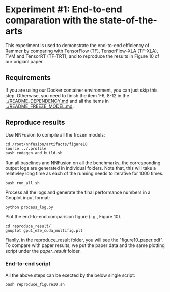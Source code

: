 # Experiment #1: End-to-end comparation with the state-of-the-arts

This experiment is used to demonstrate the end-to-end efficiency of Rammer by comparing with TensorFlow (TF), TensorFlow-XLA (TF-XLA), TVM and TensorRT (TF-TRT), and to reproduce the results in Figure 10 of our origianl paper.

## Requirements

If you are using our Docker container environment, you can just skip this step. Otherwise, you need to finish the item 1-6, 8-12 in the [../README_DEPENDENCY.md](../README_DEPENDENCY.md) and all the items in [../README_FREEZE_MODEL.md](../README_FREEZE_MODEL.md).

## Reproduce results
Use NNFusion to compile all the frozen models:
```
cd /root/nnfusion/artifacts/figure10
source ../.profile
bash codegen_and_build.sh
```
Run all baselines and NNFusion on all the benchmarks, the corresponding output logs are generated in individual folders. 
Note that, this will take a relativley long time as each of the running needs to iterative for 1000 times.
```
bash run_all.sh
```
Process all the logs and generate the final performance numbers in a Gnuplot input format:
```
python process_log.py
```
Plot the end-to-end comparision figure (i.g., Figure 10). 
```
cd reproduce_result/
gnuplot gpu1_e2e_cuda_multifig.plt
```
Fianlly, in the reproduce_result folder, you will see the "figure10_paper.pdf". To compare with paper results, we put the paper data and the same plotting script under the *paper_result* folder.

### End-to-end script
All the above steps can be exected by the below single script:
```
bash reproduce_figure10.sh
```